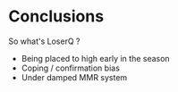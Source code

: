 # Conclusions

So what's LoserQ ? 

- Being placed to high early in the season 
- Coping / confirmation bias 
- Under damped MMR system 
